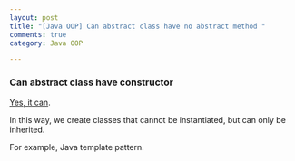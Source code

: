 ```yaml
---
layout: post
title: "[Java OOP] Can abstract class have no abstract method "
comments: true
category: Java OOP

---
```


### Can abstract class have constructor

[Yes, it can](http://www.geeksforgeeks.org/abstract-classes-in-java/). 

In this way, we create classes that cannot be instantiated, but can only be inherited.

For example, Java template pattern.
